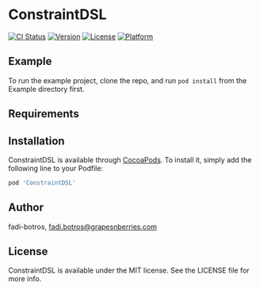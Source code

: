 # ConstraintDSL

[![CI Status](https://img.shields.io/travis/fadi-botros/ConstraintDSL.svg?style=flat)](https://travis-ci.org/fadi-botros/ConstraintDSL)
[![Version](https://img.shields.io/cocoapods/v/ConstraintDSL.svg?style=flat)](https://cocoapods.org/pods/ConstraintDSL)
[![License](https://img.shields.io/cocoapods/l/ConstraintDSL.svg?style=flat)](https://cocoapods.org/pods/ConstraintDSL)
[![Platform](https://img.shields.io/cocoapods/p/ConstraintDSL.svg?style=flat)](https://cocoapods.org/pods/ConstraintDSL)

## Example

To run the example project, clone the repo, and run `pod install` from the Example directory first.

## Requirements

## Installation

ConstraintDSL is available through [CocoaPods](https://cocoapods.org). To install
it, simply add the following line to your Podfile:

```ruby
pod 'ConstraintDSL'
```

## Author

fadi-botros, fadi.botros@grapesnberries.com

## License

ConstraintDSL is available under the MIT license. See the LICENSE file for more info.
